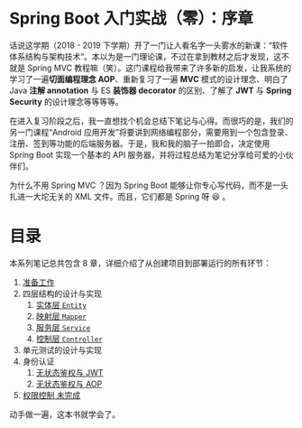 # Spring Boot 入门实战（零）：序章

话说这学期（2018 - 2019 下学期）开了一门让人看名字一头雾水的新课：“软件体系结构与架构技术”。本以为是一门理论课，不过在拿到教材之后才发现，这不就是 Spring MVC 教程嘛（笑）。这门课程给我带来了许多新的启发，让我系统的学习了一遍**切面编程理念 AOP**、重新复习了一遍 **MVC** 模式的设计理念、明白了 Java **注解 annotation** 与 ES **装饰器 decorator** 的区别、了解了 **JWT** 与 **Spring Security** 的设计理念等等等等。

在进入复习阶段之后，我一直想找个机会总结下笔记与心得。而很巧的是，我们的另一门课程“Android 应用开发”将要讲到网络编程部分，需要用到一个包含登录、注册、签到等功能的后端服务器。于是，我和我的脑子一拍即合，决定使用 Spring Boot 实现一个基本的 API 服务器，并将过程总结为笔记分享给可爱的小伙伴们。

为什么不用 Spring MVC ？因为 Spring Boot 能够让你专心写代码，而不是一头扎进一大坨无关的 XML 文件。而且，它们都是 Spring 呀 😆 。

# 目录

本系列笔记总共包含 8 章，详细介绍了从创建项目到部署运行的所有环节：

1. [准备工作](1-准备工作.md)
2. 四层结构的设计与实现
   1. [实体层 `Entity`](2-四层结构之实体层.md)
   2. [映射层 `Mapper`](3-四层结构之映射层.md)
   3. [服务层 `Service`](4-四层结构之服务层.md)
   4. [控制层 `Controller`](5-四层结构之控制层.md)
3. 单元测试的设计与实现
4. 身份认证
   1. [无状态鉴权与 JWT](6-无状态鉴权与JWT.md)
   2. [无状态鉴权与 AOP](7-无状态鉴权与AOP.md)
5. [权限控制 未完成](8-权限控制与Security.md)

动手做一遍，这本书就学会了。
